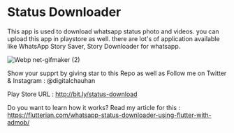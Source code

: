 # Status Downloader

This app is used to download whatsapp status photo and videos. you can upload this app in playstore as well. there are lot's of application available like WhatsApp Story Saver, Story Downloader for whatsapp. 

![Webp net-gifmaker (2)](https://user-images.githubusercontent.com/13075784/60452848-29403780-9c4d-11e9-9a73-4128b53a759f.gif)

Show your supprt by giving star to this Repo as well as Follow me on Twitter & Instagram : @digitalchauhan

Play Store URL : http://bit.ly/status-download

Do you want to learn how it works? 
Read my article for this : https://flutterian.com/whatsapp-status-downloader-using-flutter-with-admob/
